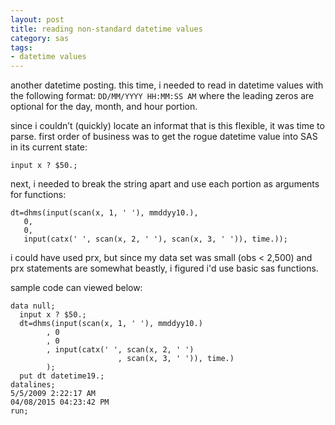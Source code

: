 ```yaml
---
layout: post
title: reading non-standard datetime values
category: sas
tags:
- datetime values
---
```


another datetime posting. this time, i needed to read in datetime values with the following format: `DD/MM/YYYY HH:MM:SS AM` where the leading zeros are optional for the day, month, and hour portion.

<!--more-->

since i couldn’t (quickly) locate an informat that is this flexible, it was time to parse. first order of business was to get the rogue datetime value into SAS in its current state:

	input x ? $50.;

next, i needed to break the string apart and use each portion as arguments for functions:

	dt=dhms(input(scan(x, 1, ' '), mmddyy10.),
	   0,
	   0,
	   input(catx(' ', scan(x, 2, ' '), scan(x, 3, ' ')), time.));

i could have used prx, but since my data set was small (obs < 2,500) and prx statements are somewhat beastly, i figured i'd use basic sas functions.

sample code can viewed below:
   
    data null;
      input x ? $50.;
      dt=dhms(input(scan(x, 1, ' '), mmddyy10.)
            , 0
            , 0
            , input(catx(' ', scan(x, 2, ' ')
            				, scan(x, 3, ' ')), time.)
            );
      put dt datetime19.;
    datalines;
    5/5/2009 2:22:17 AM
    04/08/2015 04:23:42 PM 
    run;